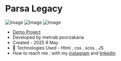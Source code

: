 # Parsa Legacy

![Image](https://github.com/user-attachments/assets/4f99b968-8461-47e8-8e35-3a3c4025cf72)
![Image](https://github.com/user-attachments/assets/59d4a692-5519-456e-9098-c1b859f53650)
![Image](https://github.com/user-attachments/assets/5573b48a-eb24-4deb-8d72-0e8f23af0bc1)



- [Demo Project](https://mmehrab-pz.github.io/Parsa-Legacy/)
- Developed by mehrab poorzakaria
- Created - 2025 9 May
- 🤖 Technologies Used - Html , css , scss , JS
- How to reach me : with my
[instagram](https://www.instagram.com/mehrab.poorzakaria_web/) and
[linkedin](https://www.linkedin.com/in/mehrab-poorzakaria-1b2492237/)
